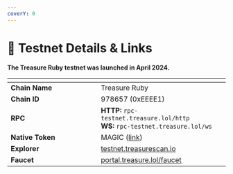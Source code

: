 ```yaml
---
coverY: 0
---
```


# 📜 Testnet Details & Links

**The Treasure Ruby testnet was launched in April 2024.**

<table data-header-hidden><thead><tr><th width="192"></th><th></th></tr></thead><tbody><tr><td><strong>Chain Name</strong></td><td>Treasure Ruby</td></tr><tr><td><strong>Chain ID</strong></td><td>978657 (0xEEEE1)</td></tr><tr><td><strong>RPC</strong></td><td><strong>HTTP:</strong> <code>rpc-testnet.treasure.lol/http</code><br><strong>WS:</strong> <code>rpc-testnet.treasure.lol/ws</code></td></tr><tr><td><strong>Native Token</strong></td><td>MAGIC (<a href="https://testnet.treasurescan.io/address/0x013Cb2854daAD8203C6686682f5d876e5D3de4a2">link</a>)</td></tr><tr><td><strong>Explorer</strong></td><td><a href="https://testnet.treasurescan.io">testnet.treasurescan.io</a></td></tr><tr><td><strong>Faucet</strong></td><td><a href="https://portal.treasure.lol/faucet">portal.treasure.lol/faucet</a></td></tr></tbody></table>
